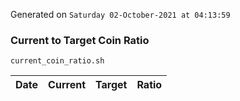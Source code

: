 Generated on `Saturday 02-October-2021 at 04:13:59`

### Current to Target Coin Ratio
`current_coin_ratio.sh`

Date|Current|Target|Ratio
---|---|---|---
